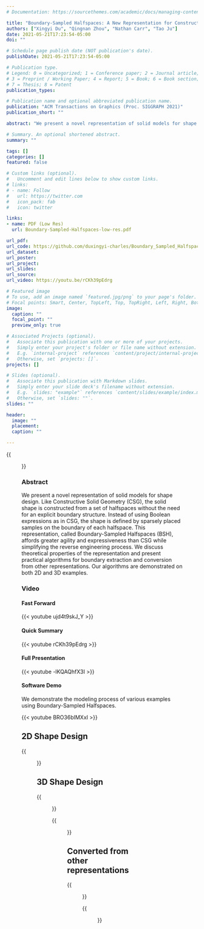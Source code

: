 ```yaml
---
# Documentation: https://sourcethemes.com/academic/docs/managing-content/

title: "Boundary-Sampled Halfspaces: A New Representation for Constructive Solid Modeling"
authors: ["Xingyi Du", "Qingnan Zhou", "Nathan Carr", "Tao Ju"]
date: 2021-05-21T17:23:54-05:00
doi: ""

# Schedule page publish date (NOT publication's date).
publishDate: 2021-05-21T17:23:54-05:00

# Publication type.
# Legend: 0 = Uncategorized; 1 = Conference paper; 2 = Journal article;
# 3 = Preprint / Working Paper; 4 = Report; 5 = Book; 6 = Book section;
# 7 = Thesis; 8 = Patent
publication_types: 

# Publication name and optional abbreviated publication name.
publication: "ACM Transactions on Graphics (Proc. SIGGRAPH 2021)"
publication_short: ""

abstract: "We present a novel representation of solid models for shape design. Like Constructive Solid Geometry (CSG), the solid shape is constructed from a set of halfspaces without the need for an explicit boundary structure. Instead of using Boolean expressions as in CSG, the shape is defined by sparsely placed samples on the boundary of each halfspace. This representation, called Boundary-Sampled Halfspaces (BSH), affords greater agility and expressiveness than CSG while simplifying the reverse engineering process. We discuss theoretical properties of the representation and present practical algorithms for boundary extraction and conversion from other representations. Our algorithms are demonstrated on both 2D and 3D examples."

# Summary. An optional shortened abstract.
summary: ""

tags: []
categories: []
featured: false

# Custom links (optional).
#   Uncomment and edit lines below to show custom links.
# links:
# - name: Follow
#   url: https://twitter.com
#   icon_pack: fab
#   icon: twitter

links:
- name: PDF (Low Res)
  url: Boundary-Sampled-Halfspaces-low-res.pdf

url_pdf:
url_code: https://github.com/duxingyi-charles/Boundary_Sampled_Halfspaces
url_dataset:
url_poster:
url_project:
url_slides:
url_source:
url_video: https://youtu.be/rCKh39pEdrg

# Featured image
# To use, add an image named `featured.jpg/png` to your page's folder.
# Focal points: Smart, Center, TopLeft, Top, TopRight, Left, Right, BottomLeft, Bottom, BottomRight.
image:
  caption: ""
  focal_point: ""
  preview_only: true

# Associated Projects (optional).
#   Associate this publication with one or more of your projects.
#   Simply enter your project's folder or file name without extension.
#   E.g. `internal-project` references `content/project/internal-project/index.md`.
#   Otherwise, set `projects: []`.
projects: []

# Slides (optional).
#   Associate this publication with Markdown slides.
#   Simply enter your slide deck's filename without extension.
#   E.g. `slides: "example"` references `content/slides/example/index.md`.
#   Otherwise, set `slides: ""`.
slides: ""

header:
  image: ""
  placement: 
  caption: ""

---
```


{{<figure alt="featured" src="/img/BSH/fig1.png" title="Figure 1. A segmented shape (a) is converted into our representation (b), which consists of halfspaces associated with sparse samples (colored spheres). Each halfspace is either a simple primitive (e.g., plane, sphere, etc.) or a free-form implicit surface (one is shown in transparency). The representation can be easily edited by modifying the halfspaces and/or their samples (c).">}}



### **Abstract**

We present a novel representation of solid models for shape design. Like Constructive Solid Geometry (CSG), the solid shape is constructed from a set of halfspaces without the need for an explicit boundary structure. Instead of using Boolean expressions as in CSG, the shape is defined by sparsely placed samples on the boundary of each halfspace. This representation, called Boundary-Sampled Halfspaces (BSH), affords greater agility and expressiveness than CSG while simplifying the reverse engineering process. We discuss theoretical properties of the representation and present practical algorithms for boundary extraction and conversion from other representations. Our algorithms are demonstrated on both 2D and 3D examples.

### **Video**

#### Fast Forward

{{< youtube ujd4t9skJ_Y >}}

#### Quick Summary

{{< youtube rCKh39pEdrg >}}

#### Full Presentation

{{< youtube -lKQAQhfX3I >}}

#### Software Demo

We demonstrate the modeling process of various examples using Boundary-Sampled Halfspaces.

{{< youtube BRO36bIMXxI >}}




## **2D Shape Design**

{{<figure alt="fig-gallery-2D" src="/img/BSH/fig-gallery-2D.png" title="Figure 2. Several 2D shapes modeled by BSH. Halfspaces for the last two shapes are not shown due to their complexity.">}}

## **3D Shape Design**

{{<figure alt="fig-beads" src="/img/BSH/fig-beads.png" title="Figure 3. Various BSH shapes created from one torus and several spheres. By choosing which segment of the torus has a sample, different segments can be kept or deleted while the shape remains a solid.">}}

{{<figure alt="fig-gallery-3D" src="/img/BSH/fig-gallery-3D.png" title="Figure 4. Shape modeled by BSH that cannot be represented by CSG without additional halfspaces. For the first two shapes, input halfspaces are on the left and the final shapes are on the right. The last shape (“Heart”) is shown in two views, and the second view shows a halfspace represented as a VIPSS implicit surface interpolating a sparse set of control points (red spheres).">}}

## **Converted from other representations**

{{<figure alt="fig-gallery-reverse" src="/img/BSH/fig-gallery-reverse.png" title="Figure 5. Free-form BSH shapes (Elk, Flower, Boat, and Chair) converted from meshes and undergone editing of the halfspaces and/or their samples. Top: each row shows the input segmented mesh, the converted BSH, and result after editing. Selected halfspaces before and after editing are shown with transparency. Bottom: each row shows the converted BSH and two editing results.">}}


{{<figure alt="fig-cad" src="/img/BSH/fig-cad.png" title="Figure 6. A CAD mesh segmented and fitted by primitives (a; showing two views), the converted BSH shape (b; showing two views), and two edited shapes with altered structure (e.g., fewer rings and a missing shelf) (c) and modified primitive geometry (d).">}}



<!-- ### **Acknowledgments**

This work is supported in part by NSF grant RI-1618685, NIH grant U2C CA233303-1, and Simons Math+X Investigators Award 400837. We would like to thank authors of several papers for providing code, data, and help with comparisons, and especially Hanxiao Shen, Ofir Weber, Alon Bright, Zohar Levi, and Xiao-Ming Fu. -->
